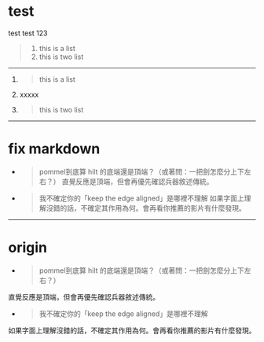 # test
test test 123


> 1. this is a list
> 1. this is two list

--------

1. > this is a list
1. xxxxx
1. > this is two list

-------

# fix markdown

* > pommel到底算 hilt 的底端還是頂端？（或著問：一把劍怎麼分上下左右？）
    直覺反應是頂端，但會再優先確認兵器敘述傳統。
* > 我不確定你的「keep the edge aligned」是哪裡不理解
    如果字面上理解沒錯的話，不確定其作用為何。會再看你推薦的影片有什麼發現。


------

# origin

* > pommel到底算 hilt 的底端還是頂端？（或著問：一把劍怎麼分上下左右？）

直覺反應是頂端，但會再優先確認兵器敘述傳統。
* > 我不確定你的「keep the edge aligned」是哪裡不理解

如果字面上理解沒錯的話，不確定其作用為何。會再看你推薦的影片有什麼發現。




